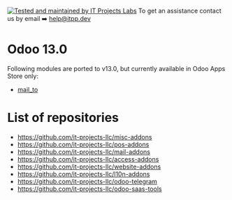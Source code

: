 [![Tested and maintained by IT Projects Labs](https://itpp.dev/images/infinity-readme.png)](https://itpp.dev)
To get an assistance contact us by email :arrow_right: help@itpp.dev
# Odoo 13.0


Following modules are ported to v13.0, but currently available in Odoo Apps Store only:

* [mail_to](https://apps.odoo.com/apps/modules/13.0/mail_to/)

# List of repositories

* https://github.com/it-projects-llc/misc-addons
* https://github.com/it-projects-llc/pos-addons
* https://github.com/it-projects-llc/mail-addons
* https://github.com/it-projects-llc/access-addons
* https://github.com/it-projects-llc/website-addons
* https://github.com/it-projects-llc/l10n-addons
* https://github.com/it-projects-llc/odoo-telegram
* https://github.com/it-projects-llc/odoo-saas-tools
